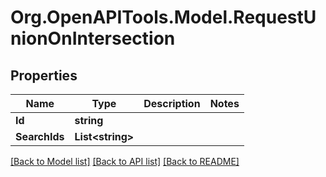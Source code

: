 # Org.OpenAPITools.Model.RequestUnionOnIntersection
## Properties

Name | Type | Description | Notes
------------ | ------------- | ------------- | -------------
**Id** | **string** |  | 
**SearchIds** | **List&lt;string&gt;** |  | 

[[Back to Model list]](../README.md#documentation-for-models) [[Back to API list]](../README.md#documentation-for-api-endpoints) [[Back to README]](../README.md)

